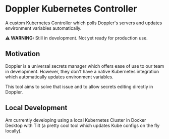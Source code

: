 # Doppler Kubernetes Controller

A custom Kubernetes Controller which polls Doppler's servers and updates environment variables automatically.

**⚠️ WARNING:** Still in development. Not yet ready for production use.

## Motivation

Doppler is a universal secrets manager which offers ease of use to our team in development. However, they don't have a native Kubernetes integration which automatically updates environment variables.

This tool aims to solve that issue and to allow secrets editing directly in Doppler.

## Local Development

Am currently developing using a local Kubernetes Cluster in Docker Desktop with Tilt (a pretty cool tool which updates Kube configs on the fly locally).
